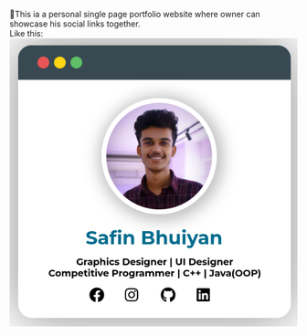 🌸This ia a personal single page portfolio website where owner can showcase his social links together.<br>
Like this:<br>
![alt text](https://github.com/SafinBhuiyan/SafinBhuiyan/blob/main/Screenshot%20from%202023-01-04%2001-36-04.png?raw=true)
